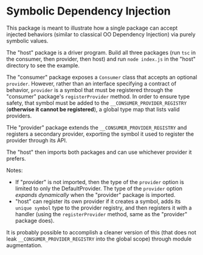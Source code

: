 # Symbolic Dependency Injection

This package is meant to illustrate how a single package can accept injected behaviors (similar to classical OO Dependency Injection) via purely symbolic values.

The "host" package is a driver program. Build all three packages (run `tsc` in the consumer, then provider, then host) and run `node index.js` in the "host" directory to see the example.

The "consumer" package exposes a `Consumer` class that accepts an optional `provider`. However, rather than an interface specifying a contract of behavior, `provider` is a symbol that must be registered through the "consumer" package's `registerProvider` method. In order to ensure type safety, that symbol must be added to the `__CONSUMER_PROVIDER_REGISTRY` (__otherwise it cannot be registered__), a global type map that lists valid providers.

THe "provider" package extends the `__CONSUMER_PROVIDER_REGISTRY` and registers a secondary provider, exporting the symbol it used to register the provider through its API.

The "host" then imports both packages and can use whichever provider it prefers.

Notes:

- If "provider" is not imported, then the type of the `provider` option is limited to only the DefaultProvider. The type of the `provider` option _expands dynamically_ when the "provider" package is imported.
- "host" can register its own provider if it creates a symbol, adds its `unique symbol` type to the provider registry, and then registers it with a handler (using the `registerProvider` method, same as the "provider" package does).

It is probably possible to accomplish a cleaner version of this (that does not leak `__CONSUMER_PROVIDER_REGISTRY` into the global scope) through module augmentation.
